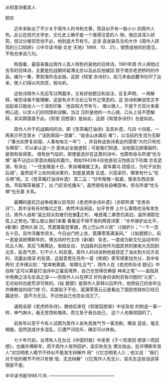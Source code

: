 从知堂诗看其人

顾农

　　近年来新出了不少关于周作人的书和文章，而且似乎有一股小小
的周作人热。此公在现代文学史、文化史上确乎是一个值得注意的人
物，很应该深入研究，但过分推崇恐怕不必，他到底大节有亏。近读
袁良骏先生的大作《周作人研究的三口陷阱》（《中华读书报·文史
天地》1998．10．21），很赞成他的的意见，不免也来说几句。

　　照我看，最容易看出周作人其人特色的是他的旧体诗。1961年周
作人把他过去写的旧体诗，主要是抗战期间留滞北京以及此后他被囚
禁于南京老虎桥时的作品，编为一集，寄到海外去出版。这部《知堂
杂诗抄》，前几年由岳麓书社印了出来，使人们得以共欣赏，相与析。

　　这些诗周作人先后写过两篇序，又有好些题记和自注，反复声明，
一再解释，唯恐读者不能理解，这是有点不合此公写作之常态的。这
些诗和解说性文字加起来只能给人一个深刻印象：他自知大节有亏，
难以做人，于是千方百计来表明心迹，以求人们的同情和谅解。当过
汉奸是他的一大心病，口头上说不愿解释，其实颇亟亟于此。《知堂
回想录》是如此，这部《知堂杂诗抄》也是如此。

　　周作人作于抗战期间的诗，即《苦茶庵打油诗》及其补遗，凡四
十四首，一再表示怀念家乡（“话到家园一泪垂”、“劫余山水画应
难”），以当前的生活为无聊（“春光如梦复如烟，人事匆匆又一年”）
，并自称这些诗表达的感情“大约只有忧与惧耳”，可以承认这一方
面未必全是虚假；可是我们知道，当他面见颜事敌时，是很有些得意，
很有些气焰的，即使是选抄在这里的诗中，也颇有些与所谓“忧与惧”
毫不沾边以至意向相反的篇什。例如1943年4月他游览汪伪统治下的南
京玄武湖，有诗云：“一住金陵逾十日，笑谈哺啜废工夫。疲车羸马
招摇过，为吃干丝到后湖”，虽然说不上如何阔派熏灼，到底是酒食
征逐，兴高采烈，哪里有什么“忧与惧”呢。又《苦茶庵打油诗补遗》
其二云：“廿年惭愧一狐裘，贩卖东西店渐收。早起喝茶看报了，出
门赶去吃猪头”，虽然很有些自嘲意味，但与所谓“忧与惧”也无甚
关系。

　　最糟的是抗日战争结束以后写的《老虎桥杂诗补遗》（亦即所谓
“忠舍杂诗”），其中没有任何悔过之意，依然冲淡闲适，似乎世界
上什么事情也没有发生过。周作人自称“盖比较尖刻者仍在删之列，
唯首尾二章悉仍其旧，盖所谓箭在弦上之势也。”那么就让我们来看
看看这不得不发的两首诗罢：“仓卒骑驴出北平，《新潮》遗响久销
沉。凭君箧载登莱腊，西上巴山作义民”（《骑驴》）；“一千一百
五十日，且作浮屠学闭关。今日出门桥上坐，菰蒲零落满溪间。”
（《拟题壁》）。前一首是讽刺傅斯年的，傅五四时代主持《新潮》
杂志，一度成为新文化运动中的风云人物，其后飞黄腾达，渐趋反动，
抗战胜利后他作为国民党的接收大员回到北京，趾高气昂，引不少人
的反感。周作人的诗讽刺他是捞足了油水到大后方去的，流露出很深
的反感，这层意思在另外一首《修禊》里写得更加充分，其中有两句
尤辛辣尖刻：“犹幸制熏腊，咀嚼化正气”，周作人在《老虎桥杂诗
题记》中自称“这可以算是打油诗中之最高境界，自己也觉得仿佛是
神来之笔”——盖指其中用典之活与反讽之深——但周作人以在押汉
奸的身份讽刺另有问题的“义民”，无论如何也是荒谬可笑的。《拟
题壁》是周作人获释以后所作，他把自己的坐牢比作佛教徒的闭门修
行，实属拟于不伦，菰蒲零落云云是看出了国民党政权已经日暮途穷，
固不为无见，不过他自己也完全消沉了。

　　通观全部《老虎桥杂诗》，跟他后来在《知堂回想录》中谈及他
的附逆一事一样，神气麻木，毫无觉悟和悔改，而又急于表白自己，
这个人也够顽固的了。

　　前些年以至于今有人试图为周作人丧失民族气节一事洗刷，横说
竖说，毫无根据，徒然造成许多混乱，已遭严词驳斥，确实可以休矣。

　　七十年代初，台湾有人在台北《中国时报》中发表《于＜知堂回
想录＞而回想》，也痛斥傅斯年，而于周作人有所回护，梁实秋先生
撰文指出，批评傅斯年其人“对岂明老人晚节不终似不能发生辩解作
用”（《忆岂明老人》）；他又说：“我们对于他的晚节不终只有惋
惜，无法辩解”（《忆周作人先生》）。梁先生这些话说得很是不差。

中华读书报1998.11.18.
———————————————
